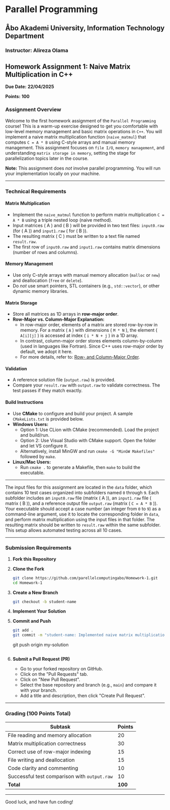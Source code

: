 # Parallel Programming

## Åbo Akademi University, Information Technology Department

### Instructor: Alireza Olama

## Homework Assignment 1: Naive Matrix Multiplication in C++

**Due Date:** **22/04/2025**

**Points:** **100**

### Assignment Overview

Welcome to the first homework assignment of the ``Parallel Programming`` course! This is a warm-up exercise designed to
get you comfortable with low-level memory management and basic matrix operations in `C++`. You will implement a naive
matrix multiplication function (`naive_matmul`) that computes `C = A * B` using C-style arrays and manual memory
management. This assignment focuses on `file I/O`, `memory management`, and understanding `matrix storage in memory`,
setting the stage for parallelization topics later in the course.

**Note:** This assignment does *not* involve parallel programming. You will run your implementation locally on your
machine.

---

### Technical Requirements

#### Matrix Multiplication

- Implement the `naive_matmul` function to perform matrix multiplication `C = A * B` using a triple nested
  loop (naive method).
- Input matrices \( A \) and \( B \) will be provided in two text files: `input0.raw` (for \( A \)) and `input1.raw` (
  for \( B \)).
- The resulting matrix \( C \) must be written to a text file named `result.raw`.
- The first row of `input0.raw` and `input1.raw` contains matrix dimensions (number of rows and columns).

#### Memory Management

- Use only C-style arrays with manual memory allocation (`malloc` or `new`) and deallocation (`free` or `delete`).
- Do *not* use smart pointers, STL containers (e.g., `std::vector`), or other dynamic memory libraries.

#### Matrix Storage

- Store all matrices as 1D arrays in **row-major order**.
- **Row-Major vs. Column-Major Explanation:**
    - In row-major order, elements of a matrix are stored row-by-row in memory. For a matrix \( `A` \) with
      dimensions \(
      `M * N` \), the element \( `A[i][j]` \) is accessed at index \( `i * N + j` \) in a 1D array.
    - In contrast, column-major order stores elements column-by-column (used in languages like Fortran). Since C++ uses
      row-major order by default, we adopt it here.
    - For more details, refer
      to: [Row- and Column-Major Order](https://en.wikipedia.org/wiki/Row-_and_column-major_order).

#### Validation

- A reference solution file (`output.raw`) is provided.
- Compare your `result.raw` with `output.raw` to validate correctness. The test passes if they match
  exactly.

#### Build Instructions

- Use **CMake** to configure and build your project. A sample `CMakeLists.txt` is provided below.
- **Windows Users:**
    - Option 1: Use CLion with CMake (recommended). Load the project and build/run.
    - Option 2: Use Visual Studio with CMake support. Open the folder and let VS configure it.
    - Alternatively, install MinGW and run `cmake -G "MinGW Makefiles"` followed by `make`.
- **Linux/Mac Users:**
    - Run `cmake .` to generate a Makefile, then `make` to build the executable.

---

The input files for this assignment are located in the `data` folder, which contains 10 test cases organized into
subfolders named `0` through `9`. Each subfolder includes an `input0.raw` file (matrix \( A \)), an `input1.raw` file (
matrix \( B \)), and a reference output file `output.raw` (matrix \( `C = A * B` \)). Your executable should accept a
case number (an integer from `0` to `9`) as a command-line argument, use it to locate the corresponding folder in
`data`, and perform matrix multiplication using the input files in that folder. The resulting matrix should be written
to `result.raw` within the same subfolder. This setup allows automated testing across all 10 cases.

---

### Submission Requirements

1. **Fork this Repository**

2. **Clone the Fork**
   ```bash
   git clone https://github.com/parellelcomputingabo/Homework-1.git
   cd Homework-1
   ```

3. **Create a New Branch**
   ```bash
   git checkout -b student-name
   ```

4. **Implement Your Solution**

5. **Commit and Push**
   ```bash
   git add .
   git commit -m "student-name: Implemented naive matrix multiplication"
   ```
   git push origin my-solution
   ```

6. **Submit a Pull Request (PR)**
    - Go to your forked repository on GitHub.
    - Click on the "Pull Requests" tab.
    - Click on "New Pull Request".
    - Select the base repository and branch (e.g., `main`) and compare it with your branch.
    - Add a title and description, then click "Create Pull Request".

---

### Grading (100 Points Total)

| **Subtask**                                  | **Points** |  
|----------------------------------------------|------------|  
| File reading and memory allocation           | 20         |  
| Matrix multiplication correctness            | 30         |  
| Correct use of row-major indexing            | 15         |  
| File writing and deallocation                | 15         |  
| Code clarity and commenting                  | 10         |  
| Successful test comparison with `output.raw` | 10         |  
| **Total**                                    | **100**    |

---

Good luck, and have fun coding!

